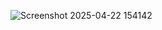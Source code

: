 ![Screenshot 2025-04-22 154142](https://github.com/user-attachments/assets/7cda3f54-97a1-43f5-8e03-05cff30f1d6b)
